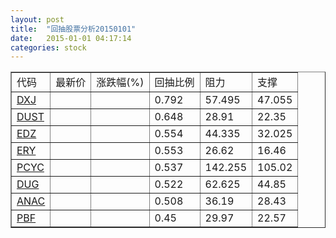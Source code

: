 ```yaml
---
layout: post
title:  "回抽股票分析20150101"
date:   2015-01-01 04:17:14
categories: stock
---
```

<script type="text/javascript">
var stockList = []
stockList.push('gb_dxj');
stockList.push('gb_dust');
stockList.push('gb_edz');
stockList.push('gb_ery');
stockList.push('gb_pcyc');
stockList.push('gb_dug');
stockList.push('gb_anac');
stockList.push('gb_pbf');
</script>
<table border="1">
 <tr>
 <td>代码</td>
 <td>最新价</td>
 <td>涨跌幅(%)</td>
 <td>回抽比例</td>
 <td>阻力</td>
 <td>支撑</td>
</tr>
  <tr id="dxj">
  <td><a href="http://stock.finance.sina.com.cn/usstock/quotes/DXJ.html" target="_blank">DXJ</a></td><td></td><td></td><td>0.792</td><td>57.495</td><td>47.055</td></tr>
  <tr id="dust">
  <td><a href="http://stock.finance.sina.com.cn/usstock/quotes/DUST.html" target="_blank">DUST</a></td><td></td><td></td><td>0.648</td><td>28.91</td><td>22.35</td></tr>
  <tr id="edz">
  <td><a href="http://stock.finance.sina.com.cn/usstock/quotes/EDZ.html" target="_blank">EDZ</a></td><td></td><td></td><td>0.554</td><td>44.335</td><td>32.025</td></tr>
  <tr id="ery">
  <td><a href="http://stock.finance.sina.com.cn/usstock/quotes/ERY.html" target="_blank">ERY</a></td><td></td><td></td><td>0.553</td><td>26.62</td><td>16.46</td></tr>
  <tr id="pcyc">
  <td><a href="http://stock.finance.sina.com.cn/usstock/quotes/PCYC.html" target="_blank">PCYC</a></td><td></td><td></td><td>0.537</td><td>142.255</td><td>105.02</td></tr>
  <tr id="dug">
  <td><a href="http://stock.finance.sina.com.cn/usstock/quotes/DUG.html" target="_blank">DUG</a></td><td></td><td></td><td>0.522</td><td>62.625</td><td>44.85</td></tr>
  <tr id="anac">
  <td><a href="http://stock.finance.sina.com.cn/usstock/quotes/ANAC.html" target="_blank">ANAC</a></td><td></td><td></td><td>0.508</td><td>36.19</td><td>28.43</td></tr>
  <tr id="pbf">
  <td><a href="http://stock.finance.sina.com.cn/usstock/quotes/PBF.html" target="_blank">PBF</a></td><td></td><td></td><td>0.45</td><td>29.97</td><td>22.57</td></tr>
</table>

